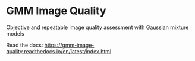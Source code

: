 # GMM Image Quality
Objective and repeatable image quality assessment with Gaussian mixture models

Read the docs: https://gmm-image-quality.readthedocs.io/en/latest/index.html

